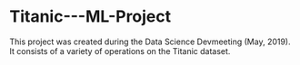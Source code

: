 # Titanic---ML-Project
This project was created during the Data Science Devmeeting (May, 2019). It consists of a variety of operations on the Titanic dataset. 
